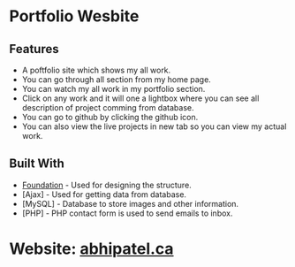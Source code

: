 # Portfolio Wesbite

## Features
* A poftfolio site which shows my all work. 
* You can go through all section from my home page. 
* You can watch my all work in my portfolio section. 
* Click on any work and it will one a lightbox where you can see all description of project comming from database.
* You can go to github by clicking the github icon. 
* You can also view the live projects in new tab so you can view my actual work.


## Built With

* [Foundation](https://foundation.zurb.com/) - Used for designing the structure.
* [Ajax] - Used for getting data from database.
* [MySQL] - Database to store images and other information.
* [PHP] - PHP contact form is used to send emails to inbox.


# Website: [abhipatel.ca](abhipatel.ca)
